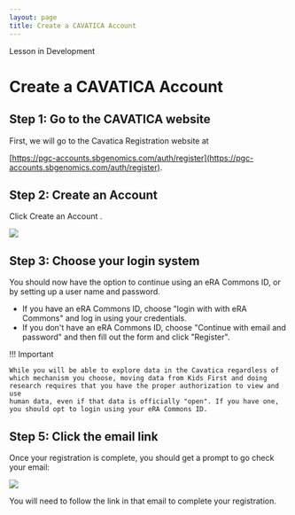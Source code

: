 ```yaml
---
layout: page
title: Create a CAVATICA Account
---
```


<div class="banner"><span class="banner-text">Lesson in Development</span></div>

# Create a CAVATICA Account

## Step 1: Go to the CAVATICA website

First, we will go to the Cavatica Registration website at

[https://pgc-accounts.sbgenomics.com/auth/register](https://pgc-accounts.sbgenomics.com/auth/register).


## Step 2: Create an Account

Click  <span class="highlight_txt">Create an Account </span>.  

![](https://i.imgur.com/Rcf4HwK.png)

## Step 3: Choose your login system

You should now have the option to continue using an eRA Commons ID, or
by setting up a user name and password.

-   If you have an eRA Commons ID, choose "login with with eRA
    Commons" and log in using your credentials.
-   If you don't have an eRA Commons ID, choose "Continue with email
    and password" and then fill out the form and click
    "Register".

!!! Important

    While you will be able to explore data in the Cavatica regardless of
    which mechanism you choose, moving data from Kids First and doing
    research requires that you have the proper authorization to view and use
    human data, even if that data is officially "open". If you have one,
    you should opt to login using your eRA Commons ID.


## Step 5: Click the email link

Once your registration is complete, you should get a prompt to go check
your email:

![](https://i.imgur.com/NwR4lIq.png)

You will need to follow the link in that email to complete your
registration.
